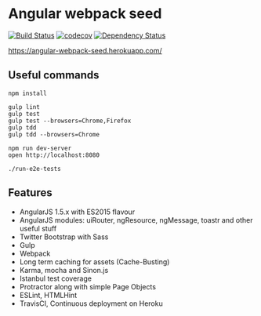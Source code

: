 # Angular webpack seed

[![Build Status](https://travis-ci.org/lucassus/angular-webpack-seed.svg?branch=master)](https://travis-ci.org/lucassus/angular-webpack-seed)
[![codecov](https://codecov.io/gh/lucassus/angular-webpack-seed/branch/master/graph/badge.svg)](https://codecov.io/gh/lucassus/angular-webpack-seed)
[![Dependency Status](https://gemnasium.com/lucassus/angular-webpack-seed.svg)](https://gemnasium.com/lucassus/angular-webpack-seed)

https://angular-webpack-seed.herokuapp.com/

## Useful commands

```
npm install

gulp lint
gulp test
gulp test --browsers=Chrome,Firefox
gulp tdd
gulp tdd --browsers=Chrome

npm run dev-server
open http://localhost:8080

./run-e2e-tests
```

## Features

* AngularJS 1.5.x with ES2015 flavour
* AngularJS modules: uiRouter, ngResource, ngMessage, toastr and other useful stuff
* Twitter Bootstrap with Sass
* Gulp
* Webpack
* Long term caching for assets (Cache-Busting)
* Karma, mocha and Sinon.js 
* Istanbul test coverage
* Protractor along with simple Page Objects
* ESLint, HTMLHint
* TravisCI, Continuous deployment on Heroku
